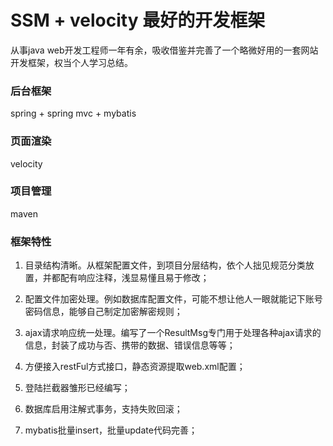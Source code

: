 # SSM + velocity 最好的开发框架

从事java web开发工程师一年有余，吸收借鉴并完善了一个略微好用的一套网站开发框架，权当个人学习总结。

### 后台框架

spring + spring mvc + mybatis

### 页面渲染

velocity

### 项目管理

maven

### 框架特性

1. 目录结构清晰。从框架配置文件，到项目分层结构，依个人拙见规范分类放置，并都配有响应注释，浅显易懂且易于修改；

2. 配置文件加密处理。例如数据库配置文件，可能不想让他人一眼就能记下账号密码信息，能够自己制定加密解密规则；

3. ajax请求响应统一处理。编写了一个ResultMsg专门用于处理各种ajax请求的信息，封装了成功与否、携带的数据、错误信息等等；

4. 方便接入restFul方式接口，静态资源提取web.xml配置；

5. 登陆拦截器雏形已经编写；

6. 数据库启用注解式事务，支持失败回滚；

7. mybatis批量insert，批量update代码完善；